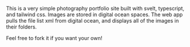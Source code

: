 This is a very simple photography portfolio site built with svelt, typescript, and tailwind css. Images are stored in digital ocean spaces. The web app pulls the file list xml from digital ocean, and displays all of the images in their folders.

Feel free to fork it if you want your own!

